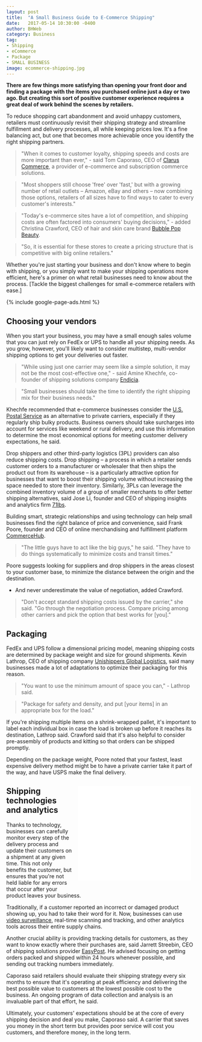 ```yaml
---
layout: post
title:  "A Small Business Guide to E-Commerce Shipping"
date:   2017-05-14 10:30:00 -0400
author: BHWeb
category: Business
tag:
- Shipping
- eCommerce
- Package
- SMALL BUSINESS
image: ecommerce-shipping.jpg
---
```


**There are few things more satisfying than opening your front door and finding a package with the items you purchased online just a day or two ago. But creating this sort of positive customer experience requires a great deal of work behind the scenes by retailers.**

To reduce shopping cart abandonment and avoid unhappy customers, retailers must continuously revisit their shipping strategy and streamline fulfillment and delivery processes, all while keeping prices low. It's a fine balancing act, but one that becomes more achievable once you identify the right shipping partners.

> "When it comes to customer loyalty, shipping speeds and costs are more important than ever," - said Tom Caporaso, CEO of [Clarus Commerce](http://www.claruscommerce.com/), a provider of e-commerce and subscription commerce solutions.

> "Most shoppers still choose 'free' over 'fast,' but with a growing number of retail outlets – Amazon, eBay and others – now combining those options, retailers of all sizes have to find ways to cater to every customer's interests."

> "Today's e-commerce sites have a lot of competition, and shipping costs are often factored into consumers' buying decisions," - added Christina Crawford, CEO of hair and skin care brand [Bubble Pop Beauty](https://bubblepopbeauty.com/).

> "So, it is essential for these stores to create a pricing structure that is competitive with big online retailers."

Whether you're just starting your business and don't know where to begin with shipping, or you simply want to make your shipping operations more efficient, here's a primer on what retail businesses need to know about the process. [Tackle the biggest challenges for small e-commerce retailers with ease.]

{% include google-page-ads.html %}

## Choosing your vendors

When you start your business, you may have a small enough sales volume that you can just rely on FedEx or UPS to handle all your shipping needs. As you grow, however, you'll likely want to consider multistep, multi-vendor shipping options to get your deliveries out faster.

> "While using just one carrier may seem like a simple solution, it may not be the most cost-effective one," - said Amine Khechfe, co-founder of shipping solutions company [Endicia](http://endicia.com/).

> "Small businesses should take the time to identify the right shipping mix for their business needs."

Khechfe recommended that e-commerce businesses consider the [U.S. Postal Service](http://usps.com) as an alternative to private carriers, especially if they regularly ship bulky products. Business owners should take surcharges into account for services like weekend or rural delivery, and use this information to determine the most economical options for meeting customer delivery expectations, he said.

Drop shippers and other third-party logistics (3PL) providers can also reduce shipping costs. Drop shipping – a process in which a retailer sends customer orders to a manufacturer or wholesaler that then ships the product out from its warehouse – is a particularly attractive option for businesses that want to boost their shipping volume without increasing the space needed to store their inventory. Similarly, 3PLs can leverage the combined inventory volume of a group of smaller merchants to offer better shipping alternatives, said Jose Li, founder and CEO of shipping insights and analytics firm [71lbs](http://71lbs.com/).

Building smart, strategic relationships and using technology can help small businesses find the right balance of price and convenience, said Frank Poore, founder and CEO of online merchandising and fulfillment platform [CommerceHub](http://www.commercehub.com/).

> "The little guys have to act like the big guys," he said. "They have to do things systematically to minimize costs and transit times."

Poore suggests looking for suppliers and drop shippers in the areas closest to your customer base, to minimize the distance between the origin and the destination.

 - And never underestimate the value of negotiation, added Crawford.

> "Don't accept standard shipping costs issued by the carrier," she said. "Go through the negotiation process. Compare pricing among other carriers and pick the option that best works for [you]."

## Packaging

FedEx and UPS follow a dimensional pricing model, meaning shipping costs are determined by package weight and size for ground shipments. Kevin Lathrop, CEO of shipping company [Unishippers Global Logistics](http://www.unishippers.com/), said many businesses made a lot of adaptations to optimize their packaging for this reason.

> "You want to use the minimum amount of space you can," - Lathrop said.

> "Package for safety and density, and put [your items] in an appropriate box for the load."

If you're shipping multiple items on a shrink-wrapped pallet, it's important to label each individual box in case the load is broken up before it reaches its destination, Lathrop said. Crawford said that it's also helpful to consider pre-assembly of products and kitting so that orders can be shipped promptly.

Depending on the package weight, Poore noted that your fastest, least expensive delivery method might be to have a private carrier take it part of the way, and have USPS make the final delivery.

<iframe src="//rcm-na.amazon-adsystem.com/e/cm?o=1&p=12&l=ur1&category=indscieletric&banner=0SGWS7A4BDRYCGBG72R2&f=ifr&linkID=bf89aaabc29a2e7fa7cccb542e85eecf&t=360531-20&tracking_id=360531-20" width="300" height="250" scrolling="no" border="0" marginwidth="0" style="border:none;float:right;margin:1em;" frameborder="0"></iframe>

## Shipping technologies and analytics

Thanks to technology, businesses can carefully monitor every step of the delivery process and update their customers on a shipment at any given time. This not only benefits the customer, but ensures that you're not held liable for any errors that occur after your product leaves your business.

Traditionally, if a customer reported an incorrect or damaged product showing up, you had to take their word for it. Now, businesses can use [video surveillance](http://www.businessnewsdaily.com/9068-best-surveillance-systems.html), real-time scanning and tracking, and other analytics tools across their entire supply chains.

Another crucial ability is providing tracking details for customers, as they want to know exactly where their purchases are, said Jarrett Streebin, CEO of shipping solutions provider [EasyPost](http://easypost.com/). He advised focusing on getting orders packed and shipped within 24 hours whenever possible, and sending out tracking numbers immediately.

Caporaso said retailers should evaluate their shipping strategy every six months to ensure that it's operating at peak efficiency and delivering the best possible value to customers at the lowest possible cost to the business. An ongoing program of data collection and analysis is an invaluable part of that effort, he said.

Ultimately, your customers' expectations should be at the core of every shipping decision and deal you make, Caporaso said. A carrier that saves you money in the short term but provides poor service will cost you customers, and therefore money, in the long term.

